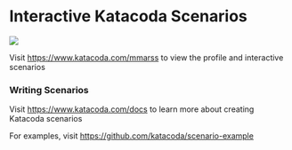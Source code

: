 # Interactive Katacoda Scenarios

[![](http://shields.katacoda.com/katacoda/mmarss/count.svg)](https://www.katacoda.com/mmarss "Get your profile on Katacoda.com")

Visit https://www.katacoda.com/mmarss to view the profile and interactive scenarios

### Writing Scenarios
Visit https://www.katacoda.com/docs to learn more about creating Katacoda scenarios

For examples, visit https://github.com/katacoda/scenario-example
